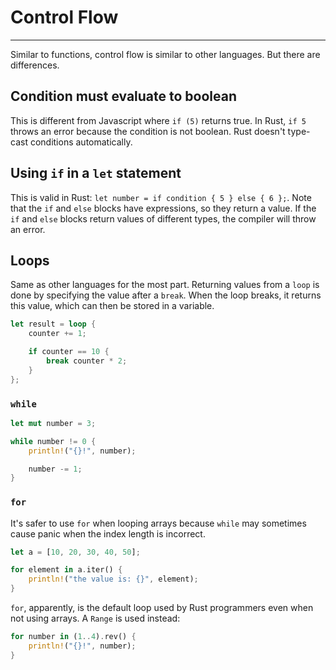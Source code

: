 # Control Flow
---
Similar to functions, control flow is similar to other languages. But there are differences.

## Condition must evaluate to boolean

This is different from Javascript where `if (5)` returns true. In Rust, `if 5` throws an error because the condition is not boolean. Rust doesn't type-cast conditions automatically.

## Using `if` in a `let` statement

This is valid in Rust: `let number = if condition { 5 } else { 6 };`. Note that the `if` and `else` blocks have expressions, so they return a value. 
If the `if` and `else` blocks return values of different types, the compiler will throw an error.  

## Loops

Same as other languages for the most part. Returning values from a `loop` is done by specifying the value after a `break`. When the loop breaks, it returns this value, which can then be stored in a variable.

```rust
let result = loop {
    counter += 1;

    if counter == 10 {
        break counter * 2;
    }
};
```

### `while`

```rust
let mut number = 3;

while number != 0 {
    println!("{}!", number);

    number -= 1;
}
```

### `for`

It's safer to use `for` when looping arrays because `while` may sometimes cause panic when the index length is incorrect.

```rust
let a = [10, 20, 30, 40, 50];

for element in a.iter() {
    println!("the value is: {}", element);
}
```

`for`, apparently, is the default loop used by Rust programmers even when not using arrays. A `Range` is used instead:

```rust
for number in (1..4).rev() {
    println!("{}!", number);
}
```
